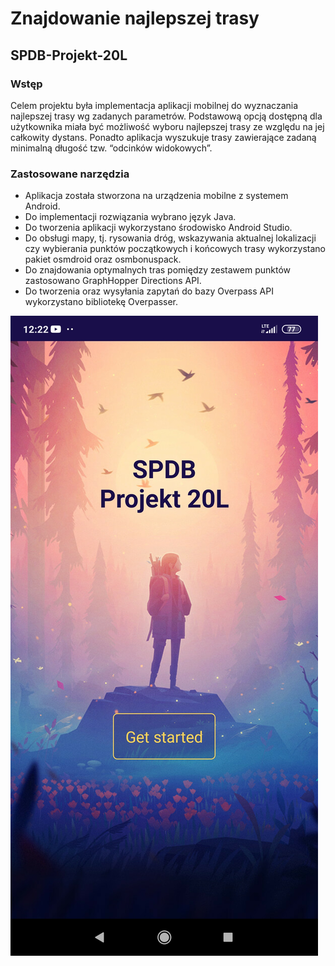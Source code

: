 # Znajdowanie najlepszej trasy
## SPDB-Projekt-20L

### Wstęp
Celem projektu była implementacja aplikacji mobilnej do wyznaczania najlepszej trasy wg zadanych parametrów. Podstawową opcją dostępną dla użytkownika miała być możliwość wyboru najlepszej trasy ze względu na jej całkowity dystans. Ponadto aplikacja wyszukuje trasy zawierające zadaną minimalną długość tzw. “odcinków widokowych”.

### 

### Zastosowane narzędzia
- Aplikacja została stworzona na urządzenia mobilne z systemem Android.
- Do implementacji rozwiązania wybrano język Java.
- Do tworzenia aplikacji wykorzystano środowisko Android Studio.
- Do obsługi mapy, tj. rysowania dróg, wskazywania aktualnej lokalizacji czy wybierania punktów początkowych i końcowych trasy wykorzystano pakiet osmdroid oraz osmbonuspack.
- Do znajdowania optymalnych tras pomiędzy zestawem punktów zastosowano GraphHopper Directions API.
- Do tworzenia oraz wysyłania zapytań do bazy Overpass API wykorzystano bibliotekę Overpasser.

![Main](Screenshots/Main.jpg)
